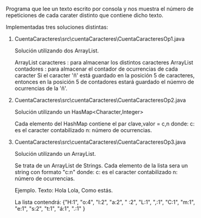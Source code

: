 Programa que lee un texto escrito por consola y nos muestra el número de repeticiones de cada
carater distinto que contiene dicho texto.
 
Implementadas tres soluciones distintas:
 
1. CuentaCaracteres\src\cuentaCaracteres\CuentaCaracteresOp1.java
 
    Solución utilizando dos ArrayList.
    
  	ArrayList<Character> caracteres  : para almacenar los distintos caracteres
	ArrayList<Integer> contadores  : para almacenar el contador de ocurrencias de cada caracter
	Si el caracter 'ñ' está guardado en la posición 5 de caracteres,  entonces en la posición
	5 de contadores estará guardado el núemro de ocurrencias de la 'ñ'.
    
 
2. CuentaCaracteres\src\cuentaCaracteres\CuentaCaracteresOp2.java
 
    Solución utilizando un HasMap<Character,Integer>
    
    Cada elemento del HashMap contiene el par clave,valor = c,n  donde:
        c: es el caracter contabilizado
        n: número de ocurrencias.
        
3. CuentaCaracteres\src\cuentaCaracteres\CuentaCaracteresOp3.java

    Solución utilizando un ArrayList.
    
    Se trata de un ArrayList de Strings. 
    Cada elemento de la lista sera un string con formato "c:n" donde:
		c: es el caracter contabilizado
		n: número de ocurrencias.

    Ejemplo. Texto:
 	Hola Lola,
 	Como estás.
 
    La lista contendrá:
    {"H:1", "o:4", "l:2", "a:2", " :2", "L:1", ",:1", "C:1", "m:1", "e:1", "s:2", "t:1", "á:1", ".:1" }

